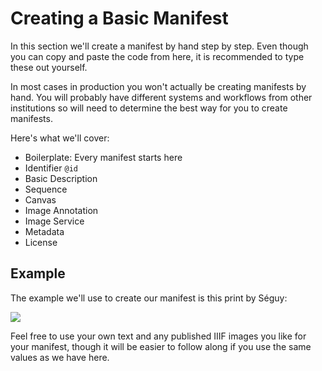 # Creating a Basic Manifest

In this section we'll create a manifest by hand step by step. Even though you can copy and paste the code from here, it is recommended to type these out yourself.

In most cases in production you won't actually be creating manifests by hand. You will probably have different systems and workflows from other institutions so will need to determine the best way for you to create manifests.

<!-- #todo:360 refer back to the charts here for required and recommended properties: http://iiif.io/api/presentation/2.1/#b-summary-of-metadata-requirements -->

Here's what we'll cover:
- Boilerplate: Every manifest starts here
- Identifier `@id`
- Basic Description
- Sequence
- Canvas
- Image Annotation
- Image Service
- Metadata
- License

<!-- #backlog:110 Consider covering these aspects of Presentation as well: ranges and structures; layers; otherContent; within -->

## Example

The example we'll use to create our manifest is this print by Séguy:

![](https://iiif.lib.ncsu.edu/iiif/segPap_022/full/400,/0/default.jpg)

Feel free to use your own text and any published IIIF images you like for your manifest, though it will be easier to follow along if you use the same values as we have here.

<!-- #todoplus:10 confirm that we're not missing any required or strongly recommended properties for each type of thing as we create the manifest -->
